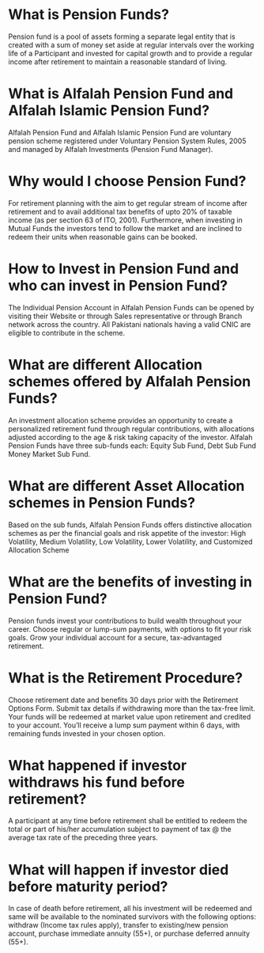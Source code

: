 # What is Pension Funds?
Pension fund is a pool of assets forming a separate legal entity that is created with a sum of money set aside at regular intervals over the working life of a Participant and invested for capital growth and to provide a regular income after retirement to maintain a reasonable standard of living.

# What is Alfalah Pension Fund and Alfalah Islamic Pension Fund?
Alfalah Pension Fund and Alfalah Islamic Pension Fund are voluntary pension scheme registered under Voluntary Pension System Rules, 2005 and managed by Alfalah Investments (Pension Fund Manager).

# Why would I choose Pension Fund?
For retirement planning with the aim to get regular stream of income after retirement and to avail additional tax benefits of upto 20% of taxable income (as per section 63 of ITO, 2001). Furthermore, when investing in Mutual Funds the investors tend to follow the market and are inclined to redeem their units when reasonable gains can be booked.

# How to Invest in Pension Fund and who can invest in Pension Fund?
The Individual Pension Account in Alfalah Pension Funds can be opened by visiting their Website or through Sales representative or through Branch network across the country.
All Pakistani nationals having a valid CNIC are eligible to contribute in the scheme.

# What are different Allocation schemes offered by Alfalah Pension Funds?
An investment allocation scheme provides an opportunity to create a personalized retirement fund through regular contributions, with allocations adjusted according to the age & risk taking capacity of the investor. Alfalah Pension Funds have three sub-funds each: Equity Sub Fund, Debt Sub Fund Money Market Sub Fund.

# What are different Asset Allocation schemes in Pension Funds?
Based on the sub funds, Alfalah Pension Funds offers distinctive allocation schemes as per the financial goals and risk appetite of the investor: High Volatility, Medium Volatility, Low Volatility, Lower Volatility, and Customized Allocation Scheme

# What are the benefits of investing in Pension Fund?
Pension funds invest your contributions to build wealth throughout your career. Choose regular or lump-sum payments, with options to fit your risk goals. Grow your individual account for a secure, tax-advantaged retirement.

# What is the Retirement Procedure?
Choose retirement date and benefits 30 days prior with the Retirement Options Form. Submit tax details if withdrawing more than the tax-free limit. Your funds will be redeemed at market value upon retirement and credited to your account. You’ll receive a lump sum payment within 6 days, with remaining funds invested in your chosen option.

# What happened if investor withdraws his fund before retirement?
A participant at any time before retirement shall be entitled to redeem the total or part of his/her accumulation subject to payment of tax @ the average tax rate of the preceding three years.

# What will happen if investor died before maturity period?
In case of death before retirement, all his investment will be redeemed and same will be available to the nominated survivors with the following options: withdraw (Income tax rules apply), transfer to existing/new pension account, purchase immediate annuity (55+), or purchase deferred annuity (55+).